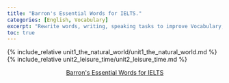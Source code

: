 ```yaml
---
title: "Barron's Essential Words for IELTS."
categories: [English, Vocabulary]
excerpt: "Rewrite words, writing, speaking tasks to improve Vocabulary, Writing, Speaking skill."
toc: true
---
```


{% include_relative unit1_the_natural_world/unit1_the_natural_world.md %}
{% include_relative unit2_leisure_time/unit2_leisure_time.md %}

<center>
<a href="http://selfstudymaterials.com/2017/05/07/barrons-essentail-words-ielts-pdf-audio/">
    Barron's Essential Words for IELTS
</a>
</center>
